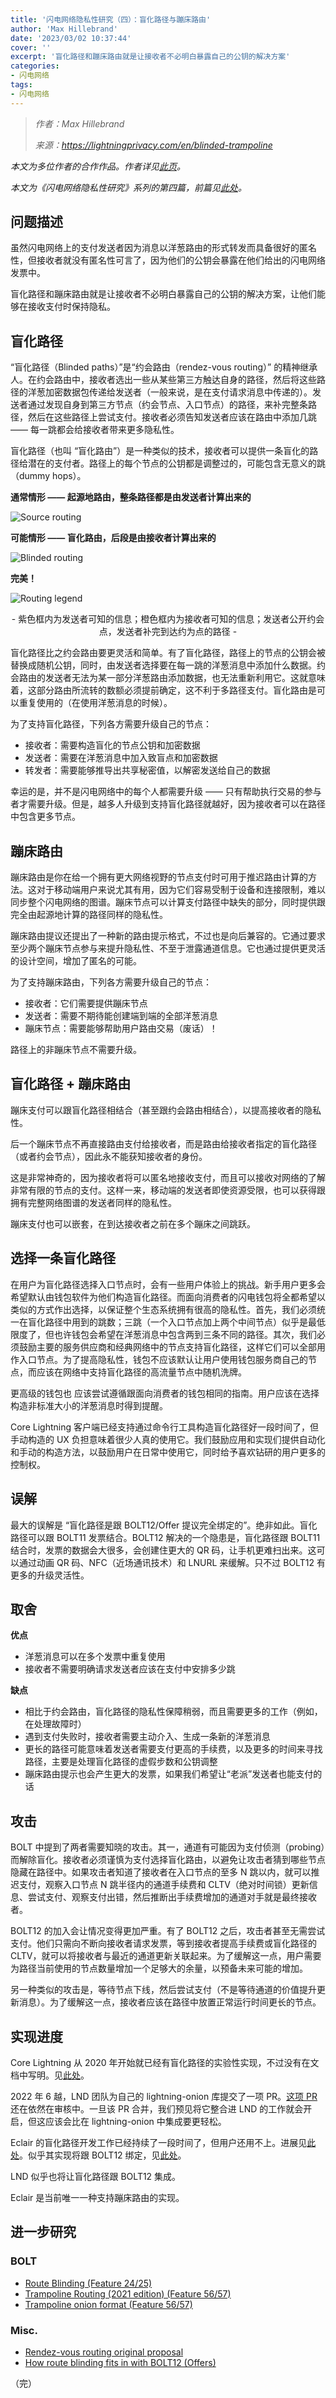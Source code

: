 ```yaml
---
title: '闪电网络隐私性研究（四）：盲化路径与蹦床路由'
author: 'Max Hillebrand'
date: '2023/03/02 10:37:44'
cover: ''
excerpt: '盲化路径和蹦床路由就是让接收者不必明白暴露自己的公钥的解决方案'
categories:
- 闪电网络
tags:
- 闪电网络
---
```



> *作者：Max Hillebrand*
> 
> *来源：<https://lightningprivacy.com/en/blinded-trampoline>*



*本文为多位作者的合作作品。作者详见[此页](https://github.com/BitcoinDevShop/lightning-privacy-research)。*

*本文为《闪电网络隐私性研究》系列的第四篇，前篇见[此处](https://www.btcstudy.org/2023/03/01/lightning-privacy-research-channel-coinjoins/)。*

## 问题描述

虽然闪电网络上的支付发送者因为消息以洋葱路由的形式转发而具备很好的匿名性，但接收者就没有匿名性可言了，因为他们的公钥会暴露在他们给出的闪电网络发票中。

盲化路径和蹦床路由就是让接收者不必明白暴露自己的公钥的解决方案，让他们能够在接收支付时保持隐私。

## 盲化路径

“盲化路径（Blinded paths）”是“约会路由（rendez-vous routing）” 的精神继承人。在约会路由中，接收者选出一些从某些第三方触达自身的路径，然后将这些路径的洋葱加密数据包传递给发送者（一般来说，是在支付请求消息中传递的）。发送者通过发现自身到第三方节点（约会节点、入口节点）的路径，来补完整条路径，然后在这些路径上尝试支付。接收者必须告知发送者应该在路由中添加几跳 —— 每一跳都会给接收者带来更多隐私性。

盲化路径（也叫 “盲化路由”）是一种类似的技术，接收者可以提供一条盲化的路径给潜在的支付者。路径上的每个节点的公钥都是调整过的，可能包含无意义的跳（dummy hops）。

**通常情形 —— 起源地路由，整条路径都是由发送者计算出来的**

![Source routing](../images/lightning-privacy-research-blinded-trampoline/blinded-routes-source.svg)

**可能情形 —— 盲化路由，后段是由接收者计算出来的**

![Blinded routing](../images/lightning-privacy-research-blinded-trampoline/blinded-routes-blinded.svg)

**完美！**

![Routing legend](../images/lightning-privacy-research-blinded-trampoline/blinded-routes-legend.svg)

<p style="text-align:center">- 紫色框内为发送者可知的信息；橙色框内为接收者可知的信息；发送者公开约会点，发送者补完到达约为点的路径 -</p>


盲化路径比之约会路由要更灵活和简单。有了盲化路径，路径上的节点的公钥会被替换成随机公钥，同时，由发送者选择要在每一跳的洋葱消息中添加什么数据。约会路由的发送者无法为某一部分洋葱路由添加数据，也无法重新利用它。这就意味着，这部分路由所流转的数额必须提前确定，这不利于多路径支付。盲化路由是可以重复使用的（在使用洋葱消息的时候）。

为了支持盲化路径，下列各方需要升级自己的节点：

- 接收者：需要构造盲化的节点公钥和加密数据
- 发送者：需要在洋葱消息中加入致盲点和加密数据
- 转发者：需要能够推导出共享秘密值，以解密发送给自己的数据

幸运的是，并不是闪电网络中的每个人都需要升级 —— 只有帮助执行交易的参与者才需要升级。但是，越多人升级到支持盲化路径就越好，因为接收者可以在路径中包含更多节点。

## 蹦床路由

蹦床路由是你在给一个拥有更大网络视野的节点支付时可用于推迟路由计算的方法。这对于移动端用户来说尤其有用，因为它们容易受制于设备和连接限制，难以同步整个闪电网络的图谱。蹦床节点可以计算支付路径中缺失的部分，同时提供跟完全由起源地计算的路径同样的隐私性。

蹦床路由提议还提出了一种新的路由提示格式，不过也是向后兼容的。它通过要求至少两个蹦床节点参与来提升隐私性、不至于泄露通道信息。它也通过提供更灵活的设计空间，增加了匿名的可能。

为了支持蹦床路由，下列各方需要升级自己的节点：

- 接收者：它们需要提供蹦床节点
- 发送者：需要不期待能创建端到端的全部洋葱消息
- 蹦床节点：需要能够帮助用户路由交易（废话）！

路径上的非蹦床节点不需要升级。

## 盲化路径 + 蹦床路由

蹦床支付可以跟盲化路径相结合（甚至跟约会路由相结合），以提高接收者的隐私性。

后一个蹦床节点不再直接路由支付给接收者，而是路由给接收者指定的盲化路径（或者约会节点），因此永不能获知接收者的身份。

这是非常神奇的，因为接收者将可以匿名地接收支付，而且可以接收对网络的了解非常有限的节点的支付。这样一来，移动端的发送者即使资源受限，也可以获得跟拥有完整网络图谱的发送者同样的隐私性。

蹦床支付也可以嵌套，在到达接收者之前在多个蹦床之间跳跃。

## 选择一条盲化路径

在用户为盲化路径选择入口节点时，会有一些用户体验上的挑战。新手用户更多会希望默认由钱包软件为他们构造盲化路径。而面向消费者的闪电钱包将全都希望以类似的方式作出选择，以保证整个生态系统拥有很高的隐私性。首先，我们必须统一在盲化路径中用到的跳数；三跳（一个入口节点加上两个中间节点）似乎是最低限度了，但也许钱包会希望在洋葱消息中包含两到三条不同的路径。其次，我们必须鼓励主要的服务供应商和经典网络中的节点支持盲化路径，这样它们可以全部用作入口节点。为了提高隐私性，钱包不应该默认让用户使用钱包服务商自己的节点，而应该在网络中支持盲化路径的高流量节点中随机洗牌。

更高级的钱包也 应该尝试遵循跟面向消费者的钱包相同的指南。用户应该在选择构造非标准大小的洋葱消息时得到提醒。

Core Lightning 客户端已经支持通过命令行工具构造盲化路径好一段时间了，但手动构造的 UX 负担意味着很少人真的使用它。我们鼓励应用和实现们提供自动化和手动的构造方法，以鼓励用户在日常中使用它，同时给予喜欢钻研的用户更多的控制权。

## 误解

最大的误解是 “盲化路径是跟 BOLT12/Offer 提议完全绑定的”。绝非如此。盲化路径可以跟 BOLT11 发票结合。BOLT12 解决的一个隐患是，盲化路径跟 BOLT11 结合时，发票的数据会大很多，会创建住更大的 QR 码，让手机更难扫出来。这可以通过动画 QR 码、NFC（近场通讯技术）和 LNURL 来缓解。只不过 BOLT12 有更多的升级灵活性。

## 取舍

**优点**

- 洋葱消息可以在多个发票中重复使用
- 接收者不需要明确请求发送者应该在支付中安排多少跳

**缺点**

- 相比于约会路由，盲化路径的隐私性保障稍弱，而且需要更多的工作（例如，在处理故障时）
- 遇到支付失败时，接收者需要主动介入、生成一条新的洋葱消息
- 更长的路径可能意味着发送者需要支付更高的手续费，以及更多的时间来寻找路径，主要是处理盲化路径的虚假步数和公钥调整
- 蹦床路由提示也会产生更大的发票，如果我们希望让“老派”发送者也能支付的话

## 攻击

BOLT 中提到了两者需要知晓的攻击。其一，通道有可能因为支付侦测（probing）而解除盲化。接收者必须谨慎为支付选择盲化路由，以避免让攻击者猜到哪些节点隐藏在路径中。如果攻击者知道了接收者在入口节点的至多 N 跳以内，就可以推迟支付，观察入口节点 N 跳半径内的通道手续费和 CLTV（绝对时间锁）更新信息、尝试支付、观察支付出错，然后推断出手续费增加的通道对手就是最终接收者。

BOLT12 的加入会让情况变得更加严重。有了 BOLT12 之后，攻击者甚至无需尝试支付。他们只需向不断向接收者请求发票，等到接收者提高手续费或盲化路径的 CLTV，就可以将接收者与最近的通道更新关联起来。为了缓解这一点，用户需要为路径当前使用的节点数量增加一个足够大的余量，以预备未来可能的增加。

另一种类似的攻击是，等待节点下线，然后尝试支付（不是等待通道的价值提升更新消息）。为了缓解这一点，接收者应该在路径中放置正常运行时间更长的节点。

## 实现进度

Core Lightning 从 2020 年开始就已经有盲化路径的实验性实现，不过没有在文档中写明。见[此处](https://github.com/ElementsProject/lightning/pull/3623)。

2022 年 6 越，LND 团队为自己的 lightning-onion 库提交了一项 PR。[这项 PR](https://github.com/lightningnetwork/lightning-onion/pull/57) 还在依然在审核中。一旦该 PR 合并，我们预见将它整合进 LND 的工作就会开启，但这应该会比在 lightning-onion 中集成要更轻松。

Eclair 的盲化路径开发工作已经持续了一段时间了，但用户还用不上。进展见[此处](https://github.com/ACINQ/eclair/pulls?q=blinded)。似乎其实现将跟 BOLT12 绑定，见[此处](https://github.com/ACINQ/eclair/pull/2021)。

LND 似乎也将让盲化路径跟 BOLT12 集成。

Eclair 是当前唯一一种支持蹦床路由的实现。

## 进一步研究

### BOLT

- [Route Blinding (Feature 24/25)](https://github.com/lightning/bolts/pull/765)
- [Trampoline Routing (2021 edition) (Feature 56/57)](https://github.com/lightning/bolts/pull/829)
- [Trampoline onion format (Feature 56/57)](https://github.com/lightning/bolts/pull/836)

### Misc.

- [Rendez-vous routing original proposal](https://lists.linuxfoundation.org/pipermail/lightning-dev/2018-November/001498.html)
- [How route blinding fits in with BOLT12 (Offers)](https://github.com/lightningnetwork/lnd/issues/5594#issuecomment-1150822223)

（完）
